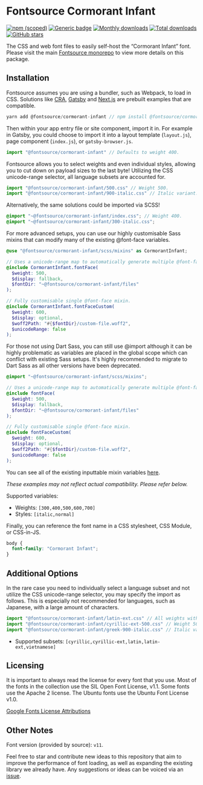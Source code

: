# Fontsource Cormorant Infant

[![npm (scoped)](https://img.shields.io/npm/v/@fontsource/cormorant-infant?color=brightgreen)](https://www.npmjs.com/package/@fontsource/cormorant-infant) [![Generic badge](https://img.shields.io/badge/fontsource-passing-brightgreen)](https://github.com/fontsource/fontsource) [![Monthly downloads](https://badgen.net/npm/dm/@fontsource/cormorant-infant)](https://github.com/fontsource/fontsource) [![Total downloads](https://badgen.net/npm/dt/@fontsource/cormorant-infant)](https://github.com/fontsource/fontsource) [![GitHub stars](https://img.shields.io/github/stars/fontsource/fontsource.svg?style=social&label=Star)](https://github.com/fontsource/fontsource/stargazers)

The CSS and web font files to easily self-host the “Cormorant Infant” font. Please visit the main [Fontsource monorepo](https://github.com/fontsource/fontsource) to view more details on this package.

## Installation

Fontsource assumes you are using a bundler, such as Webpack, to load in CSS. Solutions like [CRA](https://create-react-app.dev/), [Gatsby](https://www.gatsbyjs.org/) and [Next.js](https://nextjs.org/) are prebuilt examples that are compatible.

```javascript
yarn add @fontsource/cormorant-infant // npm install @fontsource/cormorant-infant
```

Then within your app entry file or site component, import it in. For example in Gatsby, you could choose to import it into a layout template (`layout.js`), page component (`index.js`), or `gatsby-browser.js`.

```javascript
import "@fontsource/cormorant-infant" // Defaults to weight 400.
```

Fontsource allows you to select weights and even individual styles, allowing you to cut down on payload sizes to the last byte! Utilizing the CSS unicode-range selector, all language subsets are accounted for.

```javascript
import "@fontsource/cormorant-infant/500.css" // Weight 500.
import "@fontsource/cormorant-infant/900-italic.css" // Italic variant.
```

Alternatively, the same solutions could be imported via SCSS!

```scss
@import "~@fontsource/cormorant-infant/index.css"; // Weight 400.
@import "~@fontsource/cormorant-infant/300-italic.css";
```

For more advanced setups, you can use our highly customisable Sass mixins that can modify many of the existing @font-face variables.

```scss
@use "@fontsource/cormorant-infant/scss/mixins" as CormorantInfant;

// Uses a unicode-range map to automatically generate multiple @font-face rules.
@include CormorantInfant.fontFace(
  $weight: 500,
  $display: fallback,
  $fontDir: "~@fontsource/cormorant-infant/files"
);

// Fully customisable single @font-face mixin.
@include CormorantInfant.fontFaceCustom(
  $weight: 600,
  $display: optional,
  $woff2Path: "#{$fontDir}/custom-file.woff2",
  $unicodeRange: false
);
```

For those not using Dart Sass, you can still use @import although it can be highly problematic as variables are placed in the global scope which can conflict with existing Sass setups. It's highly recommended to migrate to Dart Sass as all other versions have been deprecated.

```scss
@import "~@fontsource/cormorant-infant/scss/mixins";

// Uses a unicode-range map to automatically generate multiple @font-face rules.
@include fontFace(
  $weight: 500,
  $display: fallback,
  $fontDir: "~@fontsource/cormorant-infant/files"
);

// Fully customisable single @font-face mixin.
@include fontFaceCustom(
  $weight: 600,
  $display: optional,
  $woff2Path: "#{$fontDir}/custom-file.woff2",
  $unicodeRange: false
);
```

You can see all of the existing inputtable mixin variables [here](https://github.com/fontsource/fontsource/tree/master/packages/cormorant-infant/scss/mixins.scss).

_These examples may not reflect actual compatibility. Please refer below._

Supported variables:

- Weights: `[300,400,500,600,700]`
- Styles: `[italic,normal]`

Finally, you can reference the font name in a CSS stylesheet, CSS Module, or CSS-in-JS.

```css
body {
  font-family: "Cormorant Infant";
}
```

## Additional Options

In the rare case you need to individually select a language subset and not utilize the CSS unicode-range selector, you may specify the import as follows. This is especially not recommended for languages, such as Japanese, with a large amount of characters.

```javascript
import "@fontsource/cormorant-infant/latin-ext.css" // All weights with normal style included.
import "@fontsource/cormorant-infant/cyrillic-ext-500.css" // Weight 500 with normal style.
import "@fontsource/cormorant-infant/greek-900-italic.css" // Italic variant.
```

- Supported subsets: `[cyrillic,cyrillic-ext,latin,latin-ext,vietnamese]`

## Licensing

It is important to always read the license for every font that you use.
Most of the fonts in the collection use the SIL Open Font License, v1.1. Some fonts use the Apache 2 license. The Ubuntu fonts use the Ubuntu Font License v1.0.

[Google Fonts License Attributions](https://fonts.google.com/attribution)

## Other Notes

Font version (provided by source): `v11`.

Feel free to star and contribute new ideas to this repository that aim to improve the performance of font loading, as well as expanding the existing library we already have. Any suggestions or ideas can be voiced via an [issue](https://github.com/fontsource/fontsource/issues).
